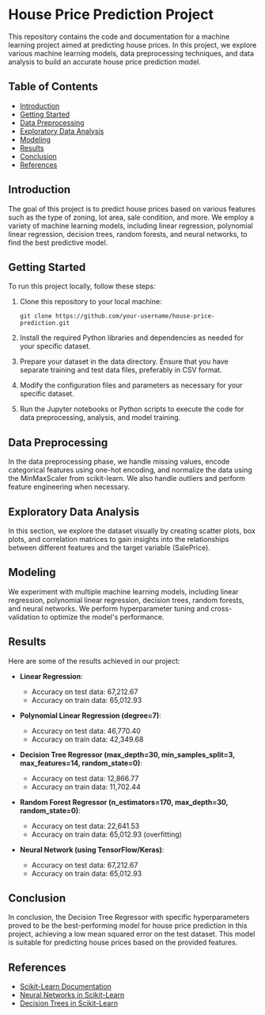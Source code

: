 # House Price Prediction Project

This repository contains the code and documentation for a machine learning project aimed at predicting house prices. In this project, we explore various machine learning models, data preprocessing techniques, and data analysis to build an accurate house price prediction model.

## Table of Contents

- [Introduction](#introduction)
- [Getting Started](#getting-started)
- [Data Preprocessing](#data-preprocessing)
- [Exploratory Data Analysis](#exploratory-data-analysis)
- [Modeling](#modeling)
- [Results](#results)
- [Conclusion](#conclusion)
- [References](#references)

## Introduction

The goal of this project is to predict house prices based on various features such as the type of zoning, lot area, sale condition, and more. We employ a variety of machine learning models, including linear regression, polynomial linear regression, decision trees, random forests, and neural networks, to find the best predictive model.

## Getting Started

To run this project locally, follow these steps:

1. Clone this repository to your local machine:

   ```
   git clone https://github.com/your-username/house-price-prediction.git
   ```
2. Install the required Python libraries and dependencies as needed for your specific dataset.
3. Prepare your dataset in the data directory. Ensure that you have separate training and test data files, preferably in CSV format.
4. Modify the configuration files and parameters as necessary for your specific dataset.
5. Run the Jupyter notebooks or Python scripts to execute the code for data preprocessing, analysis, and model training.
## Data Preprocessing

In the data preprocessing phase, we handle missing values, encode categorical features using one-hot encoding, and normalize the data using the MinMaxScaler from scikit-learn. We also handle outliers and perform feature engineering when necessary.

## Exploratory Data Analysis

In this section, we explore the dataset visually by creating scatter plots, box plots, and correlation matrices to gain insights into the relationships between different features and the target variable (SalePrice).

## Modeling

We experiment with multiple machine learning models, including linear regression, polynomial linear regression, decision trees, random forests, and neural networks. We perform hyperparameter tuning and cross-validation to optimize the model's performance.

## Results

Here are some of the results achieved in our project:

- **Linear Regression**:
  - Accuracy on test data: 67,212.67
  - Accuracy on train data: 65,012.93

- **Polynomial Linear Regression (degree=7)**:
  - Accuracy on test data: 46,770.40
  - Accuracy on train data: 42,349.68

- **Decision Tree Regressor (max_depth=30, min_samples_split=3, max_features=14, random_state=0)**:
  - Accuracy on test data: 12,866.77
  - Accuracy on train data: 11,702.44

- **Random Forest Regressor (n_estimators=170, max_depth=30, random_state=0)**:
  - Accuracy on test data: 22,641.53
  - Accuracy on train data: 65,012.93 (overfitting)

- **Neural Network (using TensorFlow/Keras)**:
  - Accuracy on test data: 67,212.67
  - Accuracy on train data: 65,012.93

## Conclusion

In conclusion, the Decision Tree Regressor with specific hyperparameters proved to be the best-performing model for house price prediction in this project, achieving a low mean squared error on the test dataset. This model is suitable for predicting house prices based on the provided features.

## References

- [Scikit-Learn Documentation](https://scikit-learn.org/stable/documentation.html)
- [Neural Networks in Scikit-Learn](https://scikit-learn.org/stable/modules/neural_networks_supervised.html)
- [Decision Trees in Scikit-Learn](https://scikit-learn.org/stable/modules/tree.html)


